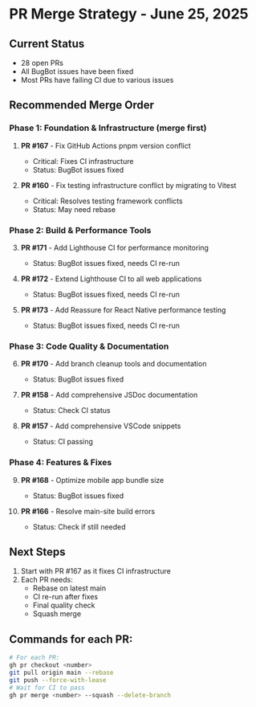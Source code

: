 # PR Merge Strategy - June 25, 2025

## Current Status
- 28 open PRs
- All BugBot issues have been fixed
- Most PRs have failing CI due to various issues

## Recommended Merge Order

### Phase 1: Foundation & Infrastructure (merge first)
1. **PR #167** - Fix GitHub Actions pnpm version conflict
   - Critical: Fixes CI infrastructure
   - Status: BugBot issues fixed
   
2. **PR #160** - Fix testing infrastructure conflict by migrating to Vitest
   - Critical: Resolves testing framework conflicts
   - Status: May need rebase

### Phase 2: Build & Performance Tools
3. **PR #171** - Add Lighthouse CI for performance monitoring
   - Status: BugBot issues fixed, needs CI re-run
   
4. **PR #172** - Extend Lighthouse CI to all web applications
   - Status: BugBot issues fixed, needs CI re-run
   
5. **PR #173** - Add Reassure for React Native performance testing
   - Status: BugBot issues fixed, needs CI re-run

### Phase 3: Code Quality & Documentation
6. **PR #170** - Add branch cleanup tools and documentation
   - Status: BugBot issues fixed
   
7. **PR #158** - Add comprehensive JSDoc documentation
   - Status: Check CI status
   
8. **PR #157** - Add comprehensive VSCode snippets
   - Status: CI passing

### Phase 4: Features & Fixes
9. **PR #168** - Optimize mobile app bundle size
   - Status: BugBot issues fixed
   
10. **PR #166** - Resolve main-site build errors
    - Status: Check if still needed

## Next Steps

1. Start with PR #167 as it fixes CI infrastructure
2. Each PR needs:
   - Rebase on latest main
   - CI re-run after fixes
   - Final quality check
   - Squash merge

## Commands for each PR:
```bash
# For each PR:
gh pr checkout <number>
git pull origin main --rebase
git push --force-with-lease
# Wait for CI to pass
gh pr merge <number> --squash --delete-branch
```